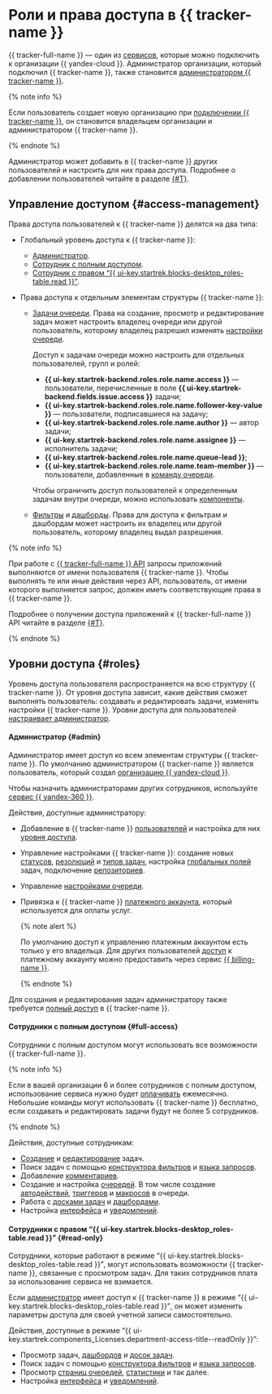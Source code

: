 # Роли и права доступа в {{ tracker-name }}

{{ tracker-full-name }} — один из [сервисов](../organization/concepts/manage-services.md), которые можно подключить к организации {{ yandex-cloud }}. Администратор организации, который подключил {{ tracker-name }}, также становится [администратором {{ tracker-name }}](#admin).

{% note info %}

Если пользователь создает новую организацию при [подключении {{ tracker-name }}](enable-tracker.md), он становится владельцем организации и администратором {{ tracker-name }}.

{% endnote %}

Администратор может добавить в {{ tracker-name }} других пользователей и настроить для них права доступа. Подробнее о добавлении пользователей читайте в разделе [{#T}](add-users.md).

## Управление доступом {#access-management}

Права доступа пользователей к {{ tracker-name }} делятся на два типа:

* Глобальный уровень доступа к {{ tracker-name }}:
    * [Администратор](#admin). 
    * [Сотрудник с полным доступом](access.md#set).
    * [Сотрудник с правом <q>{{ ui-key.startrek.blocks-desktop_roles-table.read }}</q>](access.md#readonly).

* Права доступа к отдельным элементам структуры {{ tracker-name }}:
    * [Задачи очереди](manager/queue-access.md). Права на создание, просмотр и редактирование задач  может настроить владелец очереди или другой пользователь, которому владелец разрешил изменять [настройки очереди](manager/edit-queue-general.md).
    
       Доступ к задачам очереди можно настроить для отдельных пользователей, групп и ролей:
        * **{{ ui-key.startrek-backend.roles.role.name.access }}** — пользователи, перечисленные в поле **{{ ui-key.startrek-backend.fields.issue.access }}** задачи;
        * **{{ ui-key.startrek-backend.roles.role.name.follower-key-value }}** — пользователи, подписавшиеся на задачу;
        * **{{ ui-key.startrek-backend.roles.role.name.author }}** — автор задачи;
        * **{{ ui-key.startrek-backend.roles.role.name.assignee }}** — исполнитель задачи;
        * **{{ ui-key.startrek-backend.roles.role.name.queue-lead }}**;
        * **{{ ui-key.startrek-backend.roles.role.name.team-member }}** — пользователи, добавленные в [команду очереди](manager/queue-team.md).
    
        Чтобы ограничить доступ пользователей к определенным задачам внутри очереди, можно использовать [компоненты](manager/queue-access.md#access-components).

    * [Фильтры](user/create-filter.md#nastroit-dostup-k-filtru) и [дашборды](user/share-dashboard.md#section_k2z_1nk_pz). Права для доступа к фильтрам и дашбордам может настроить их владелец или другой пользователь, которому владелец выдал разрешения.

{% note info %}

При работе с [{{ tracker-full-name }} API](about-api.md) запросы приложений выполняются от имени пользователя {{ tracker-name }}. Чтобы выполнять те или иные действия через API, пользователь, от имени которого выполняется запрос, должен иметь соответствующие права в {{ tracker-name }}. 

Подробнее о получении доступа приложений к {{ tracker-full-name }} API читайте в разделе [{#T}](concepts/access.md).

{% endnote %}

## Уровни доступа {#roles}

Уровень доступа пользователя распространяется на всю структуру {{ tracker-name }}. От уровня доступа зависит, какие действия сможет выполнять пользователь: создавать и редактировать задачи, изменять настройки {{ tracker-name }}. Уровни доступа для пользователей [настраивает администратор](access.md).

#### Администратор {#admin}

Администратор имеет доступ ко всем элементам структуры {{ tracker-name }}. По умолчанию администратором {{ tracker-name }} является пользователь, который создал [организацию {{ yandex-cloud }}](../organization/). 

Чтобы назначить администраторами других сотрудников, используйте [сервис {{ yandex-360 }}](https://yandex.ru/support/business/admin.html).

Действия, доступные администратору:

* Добавление в {{ tracker-name }} [пользователей](add-users.md) и настройка для них [уровня доступа](access.md).
* Управление настройками {{ tracker-name }}: создание новых [статусов](manager/workflow-status-edit.md#create-status), [резолюций](manager/create-resolution.md#create-resolution) и [типов задач](manager/add-ticket-type.md#create-ticket-type), настройка [глобальных полей](user/create-param.md#section_global_field) задач, подключение [репозиториев](user/add-repository.md).
* Управление [настройками очереди](manager/edit-queue-general.md).
* Привязка к {{ tracker-name }} [платежного аккаунта](billing-account.md), который используется для оплаты услуг. 

    {% note alert %}

    По умолчанию доступ к управлению платежным аккаунтом есть только у его владельца. Для других пользователей [доступ](../billing/security/) к платежному аккаунту можно предоставить через сервис [{{ billing-name }}](../billing/). 

    {% endnote %}


Для создания и редактирования задач администратору также требуется [полный доступ](#full-access) в {{ tracker-name }}.

#### Сотрудники с полным доступом {#full-access}

Сотрудники с полным доступом могут использовать все возможности {{ tracker-full-name }}. 

{% note info %}

Если в вашей организации 6 и более сотрудников с полным доступом, использование сервиса нужно будет [оплачивать](pricing.md) ежемесячно. Небольшие команды могут использовать {{ tracker-name }} бесплатно, если создавать и редактировать задачи будут не более 5 сотрудников.

{% endnote %}

Действия, доступные сотрудникам:

* [Создание](user/create-ticket.md) и [редактирование](user/edit-ticket.md) задач.
* Поиск задач с помощью [конструктора фильтров](user/create-filter.md) и [языка запросов](user/query-filter.md).
* Добавление [комментариев](user/comments.md).
* Создание и настройка [очередей](queue-intro.md). 
  В том числе создание [автодействий](user/autoactions.md), [триггеров](user/trigger.md) и [макросов](manager/create-macroses.md) в очереди.
* Работа с [досками задач](user/agile.md) и [дашбордами](user/dashboard.md).
* Настройка [интерфейса](user/personal.md) и [уведомлений](user/notifications.md).

#### Сотрудники с правом <q>{{ ui-key.startrek.blocks-desktop_roles-table.read }}</q> {#read-only}

Сотрудники, которые работают в режиме <q>{{ ui-key.startrek.blocks-desktop_roles-table.read }}</q>, могут использовать возможности {{ tracker-name }}, связанные с просмотром задач. Для таких сотрудников плата за использование сервиса не взимается.

Если [администратор](#admin) имеет доступ к {{ tracker-name }} в режиме <q>{{ ui-key.startrek.blocks-desktop_roles-table.read }}</q>, он может изменить параметры доступа для своей учетной записи самостоятельно.

Действия, доступные в режиме <q>{{ ui-key.startrek.components_Licenses.department-access-title--readOnly }}</q>:

* Просмотр задач, [дашбордов](user/dashboard.md) и [досок задач](manager/agile.md#sec_boards).
* Поиск задач с помощью [конструктора фильтров](user/create-filter.md) и [языка запросов](user/query-filter.md).
* Просмотр [страниц очередей](manager/quick-filters.md), [статистики](manager/statistics.md) и так далее.
* Настройка [интерфейса](user/personal.md) и [уведомлений](user/notifications.md).